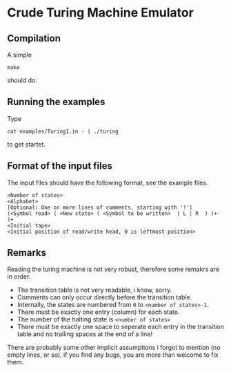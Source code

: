 Crude Turing Machine Emulator
=============================

Compilation
-----------

A simple

	make

should do.

Running the examples
--------------------

Type

	cat examples/Turing1.in - | ./turing

to get startet.


Format of the input files
-------------------------

The input files should have the following format, see the example files.

	<Number of states>
	<Alphabet>
	[Optional: One or more lines of comments, starting with '!']
	(<Symbol read> ( <New state> ( <Symbol to be written>  | L | R  ) )+ )+
	<Initial tape>
	<Initial position of read/write head, 0 is leftmost position>

Remarks
-------

Reading the turing machine is not very robust, therefore some remakrs are in order.

* The transition table is not very readable, i know, sorry.
* Comments can only occur directly before the transition table.
* Internally, the states are numbered from `0` to `<number of states>-1`.
* There must be exactly one entry (column) for each state.
* The number of the halting state is `<number of states>`
* There must be exactly one space to seperate each entry in the transition table and no trailing spaces at the end of a line!

There are probably some other implicit assumptions i forgot to mention (no empty lines, or so), if you find any bugs, you are more than welcome to fix them.
